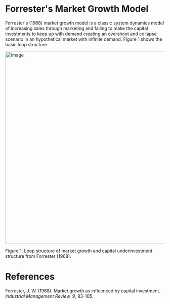 # Forrester's Market Growth Model
Forrester's (1968) market growth model is a classic system dynamics model of increasing sales through marketing and failing to make the capital investments to keep up with demand creating an overshoot and collapse scenario in an hypothetical market with infinite demand. Figure 1 shows the basic loop structure. 

<img width="604" alt="image" src="https://github.com/user-attachments/assets/8bc6e177-29a1-4b7b-860f-5956d2b05151">

Figure 1. Loop structure of market growth and capital underinvestment structure from Forrester (1968). 


# References
Forrester, J. W. (1968). Market growth as influenced by capital investment. *Industrial Management Review, 9*, 83-105. 



